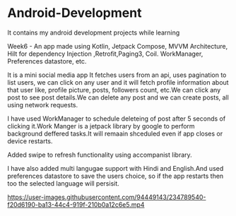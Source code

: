 # Android-Development
It contains my android development projects while learning 


Week6 - An app made using Kotlin, Jetpack Compose, MVVM Architecture, Hilt for dependency Injection ,Retrofit,Paging3, Coil. WorkManager, Preferences datastore, etc.

It is a mini social media app
It fetches users from an api, uses pagination to list users, we can click on any user and it will fetch profile information about that user like, profile picture, posts, followers count, etc.We can click any post to see post details.We can delete any post and we can create posts, all using network requests.

I have used WorkManager to schedule deleteing of post after 5 seconds of clicking it.Work Manger is a jetpack library by google to perform background deffered tasks.It will remaain shceduled even if app closes or device restarts.

Added swipe to refresh functionality using accompanist library.

I have also added multi langugae support with Hindi and English.And used preferences datastore to save the users choice, so if the app restarts then too the selected language will persisit.

  

https://user-images.githubusercontent.com/94449143/234789540-f20d6190-ba13-44c4-919f-210b0a12c6e5.mp4

